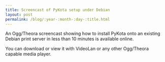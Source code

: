 ```yaml
---
title: Screencast of PyKota setup under Debian
layout: post
permalink: /blog/:year-:month-:day-:title.html
---
```


An Ogg/Theora screencast showing how to install PyKota onto an existing Debian print server in less than 10 minutes is available online.You can download or view it with VideoLan or any other Ogg/Theora capable media player.

